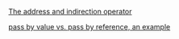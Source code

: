 [The address and indirection operator](./address-n-indirection-operator.ipynb)

[pass by value vs. pass by reference, an example](./pass-by-value--vs--pass-by-reference.ipynb)


